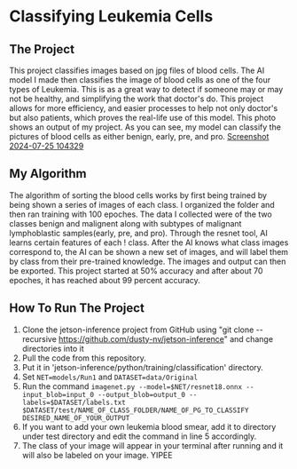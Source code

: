 # Classifying Leukemia Cells
## The Project
This project classifies images based on jpg files of blood cells. The AI model I made then classifies the image of blood cells as one of the four types of Leukemia. This is as a great way to detect if someone may or may not be healthy, and simplifying the work that doctor's do. This project allows for more efficiency, and easier processes to help not only doctor's but also patients, which proves the real-life use of this model.
This photo shows an output of my project. As you can see, my model can classify the pictures of blood cells as either benign, early, pre, and pro.
[Screenshot 2024-07-25 104329](https://github.com/user-attachments/assets/f7ac0138-e3f8-461e-9d01-8041bcf67727)
## My Algorithm
The algorithm of sorting the blood cells works by first being trained by being shown a series of images of each class. I organized the folder and then ran training with 100 epoches. The data I collected were of the two classes benign and malignent along with subtypes of malignant lymphoblastic samples(early, pre, and pro). Through the resnet tool, AI learns certain features of each !
class. After the AI knows what class images correspond to, the AI can be shown a new set of images, and will label them by class from their pre-trained knowledge. The images and output can then be exported. This project started at 50% accuracy and after about 70 epoches, it has reached about 99 percent accuracy.
## How To Run The Project 
1. Clone the jetson-inference project from GitHub using "git clone --recursive https://github.com/dusty-nv/jetson-inference" and change directories into it
2. Pull the code from this repository.
3. Put it in 'jetson-inference/python/training/classification' directory.
4. Set `NET=models/Run1` and `DATASET=data/Original`
5. Run the command `imagenet.py --model=$NET/resnet18.onnx --input_blob=input_0 --output_blob=output_0 --labels=$DATASET/labels.txt $DATASET/test/NAME_OF_CLASS_FOLDER/NAME_OF_PG_TO_CLASSIFY DESIRED_NAME_OF_YOUR_OUTPUT`
6. If you want to add your own leukemia blood smear, add it to directory under test directory and edit the command in line 5 accordingly.
7. The class of your image will appear in your terminal after running and it will also be labeled on your image. YIPEE
